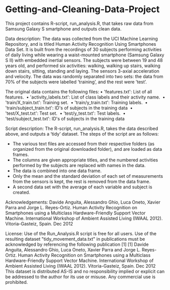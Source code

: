# Getting-and-Cleaning-Data-Project

This project contains R-script, run_analysis.R, that takes raw data from Samsung Galaxy S smartphone and outputs clean data. 

Data description:
The data was collected from the UCI Machine Learning Repository, and is titled Human Activity Recognition Using Smartphones Data Set. It is built from the recordings of 30 subjects performing activities of daily living while wearing a waist-mounted smartphone (Samsung Galaxy S II) with embedded inertial sensors. The subjects were between 19 and 48 years old, and performed six activities: walking, walking up stairs, walking down stairs, sitting, standing and laying. The sensors 3-axial acceleration and velocity. The data was randomly separated into two sets: the data from 70% of the subjects were labelled ’training’, and the rest were ’test’.

The original data contains the following files:
	•	'features.txt': List of all features. 
	•	'activity_labels.txt': List of class labels and their activity name. 
	•	'train/X_train.txt': Training set. 
	•	'train/y_train.txt': Training labels. 
	•	'train/subject_train.txt': ID's of subjects in the training data 
	•	'test/X_test.txt': Test set. 
	•	'test/y_test.txt': Test labels. 
	•	'test/subject_test.txt': ID's of subjects in the training data


Script description:
The R-script, run_analysis.R, takes the data described above, and outputs a ‘tidy’ dataset. The steps of the script are as follows:
- The various text files are accessed from their respective folders (as organized from the original downloaded folder), and are loaded as data frames.
- The columns are given appropriate titles, and the numbered activities performed by the subjects are replaced with names in the data.
- The data is combined into one data frame.
- Only the mean and the standard deviation of each set of measurements from the sensors is kept, the rest is removed from the data frame.
- A second data set with the average of each variable and subject is created.


Acknowledgements:
Davide Anguita, Alessandro Ghio, Luca Oneto, Xavier Parra and Jorge L. Reyes-Ortiz. Human Activity Recognition on Smartphones using a Multiclass Hardware-Friendly Support Vector Machine. International Workshop of Ambient Assisted Living (IWAAL 2012). Vitoria-Gasteiz, Spain. Dec 2012


License:
Use of the Run_Analysis.R script is free for all users.
Use of the resulting dataset "tidy_movement_data.txt" in publications must be acknowledged by referencing the following publication [1]
[1] Davide Anguita, Alessandro Ghio, Luca Oneto, Xavier Parra and Jorge L. Reyes-Ortiz. Human Activity Recognition on Smartphones using a Multiclass Hardware-Friendly Support Vector Machine. International Workshop of Ambient Assisted Living (IWAAL 2012). Vitoria-Gasteiz, Spain. Dec 2012
This dataset is distributed AS-IS and no responsibility implied or explicit can be addressed to the author for its use or misuse. Any commercial use is prohibited.
 
